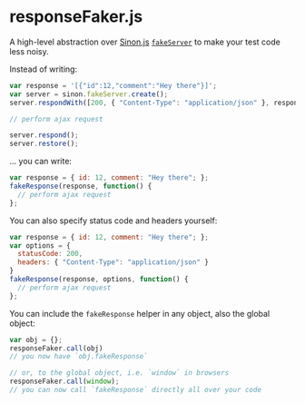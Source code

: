 responseFaker.js
================

A high-level abstraction over [Sinon.js](http://sinonjs.org/)
[`fakeServer`](http://sinonjs.org/docs/#fakeServer) to make your test
code less noisy.

Instead of writing:

```javascript
var response = '[{"id":12,"comment":"Hey there"}]';
var server = sinon.fakeServer.create();
server.respondWith([200, { "Content-Type": "application/json" }, response]);

// perform ajax request

server.respond();
server.restore();
```

… you can write:

```javascript
var response = { id: 12, comment: "Hey there"; };
fakeResponse(response, function() {
  // perform ajax request
};
```

You can also specify status code and headers yourself:

```javascript
var response = { id: 12, comment: "Hey there"; };
var options = {
  statusCode: 200,
  headers: { "Content-Type": "application/json" }
}
fakeResponse(response, options, function() {
  // perform ajax request
};
```

You can include the `fakeResponse` helper in any object, also the global
object:

```javascript
var obj = {};
responseFaker.call(obj)
// you now have `obj.fakeResponse`

// or, to the global object, i.e. `window` in browsers
responseFaker.call(window);
// you can now call `fakeResponse` directly all over your code
```
